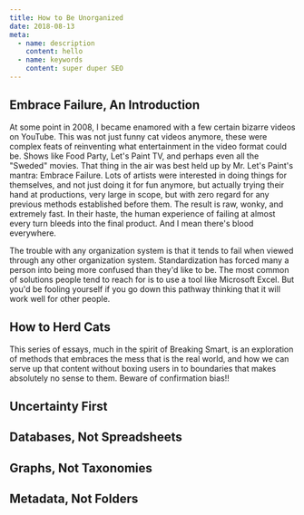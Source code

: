 ```yaml
---
title: How to Be Unorganized
date: 2018-08-13
meta:
  - name: description
    content: hello
  - name: keywords
    content: super duper SEO
---
```


## Embrace Failure, An Introduction
At some point in 2008, I became enamored with a few certain bizarre videos on YouTube. This was not just funny cat videos anymore, these were complex feats of reinventing what entertainment in the video format could be. Shows like Food Party, Let's Paint TV, and perhaps even all the "Sweded" movies. That thing in the air was best held up by Mr. Let's Paint's mantra: Embrace Failure. Lots of artists were interested in doing things for themselves, and not just doing it for fun anymore, but actually trying their hand at productions, very large in scope, but with zero regard for any previous methods established before them. The result is raw, wonky, and extremely fast. In their haste, the human experience of failing at almost every turn bleeds into the final product. And I mean there's blood everywhere.

The trouble with any organization system is that it tends to fail when viewed through any other organization system. Standardization has forced many a person into being more confused than they'd like to be. The most common of solutions people tend to reach for is to use a tool like Microsoft Excel. But you'd be fooling yourself if you go down this pathway thinking that it will work well for other people.

## How to Herd Cats
This series of essays, much in the spirit of Breaking Smart, is an exploration of methods that embraces the mess that is the real world, and how we can serve up that content without boxing users in to boundaries that makes absolutely no sense to them. Beware of confirmation bias!!

## Uncertainty First

## Databases, Not Spreadsheets

## Graphs, Not Taxonomies

## Metadata, Not Folders

